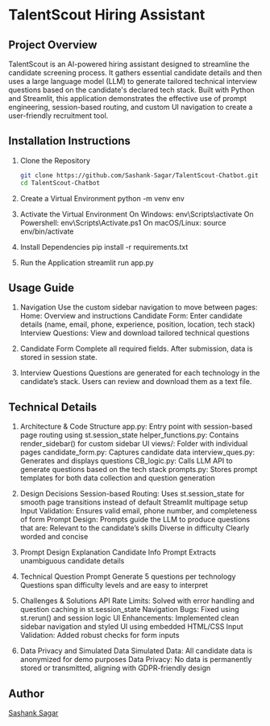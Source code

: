 # TalentScout Hiring Assistant

## Project Overview
TalentScout is an AI-powered hiring assistant designed to streamline the candidate screening process. It gathers essential candidate details and then uses a large language model (LLM) to generate tailored technical interview questions based on the candidate's declared tech stack. Built with Python and Streamlit, this application demonstrates the effective use of prompt engineering, session-based routing, and custom UI navigation to create a user-friendly recruitment tool.

## Installation Instructions

1.  Clone the Repository
    ```bash
    git clone https://github.com/Sashank-Sagar/TalentScout-Chatbot.git
    cd TalentScout-Chatbot
    
2.  Create a Virtual Environment
    python -m venv env

3.  Activate the Virtual Environment 
    On Windows:
      env\Scripts\activate
    On Powershell:
      env\Scripts\Activate.ps1
    On macOS/Linux:
      source env/bin/activate

4.  Install Dependencies
    pip install -r requirements.txt

5.  Run the Application
    streamlit run app.py

## Usage Guide
1.  Navigation
    Use the custom sidebar navigation to move between pages:
    Home: Overview and instructions
    Candidate Form: Enter candidate details (name, email, phone, experience, position, location, tech stack)
    Interview Questions: View and download tailored technical questions

2.  Candidate Form
    Complete all required fields. After submission, data is stored in session state.

3.  Interview Questions
    Questions are generated for each technology in the candidate’s stack. Users can review and download them as a text file.

## Technical Details

1.  Architecture & Code Structure
    app.py: Entry point with session-based page routing using st.session_state
    helper_functions.py: Contains render_sidebar() for custom sidebar UI
    views/: Folder with individual pages
    candidate_form.py: Captures candidate data
    interview_ques.py: Generates and displays questions
    CB_logic.py: Calls LLM API to generate questions based on the tech stack
    prompts.py: Stores prompt templates for both data collection and question generation

2.  Design Decisions
    Session-based Routing: Uses st.session_state for smooth page transitions instead of default Streamlit multipage setup
    Input Validation: Ensures valid email, phone number, and completeness of form
    Prompt Design: Prompts guide the LLM to produce questions that are:
      Relevant to the candidate’s skills
      Diverse in difficulty
      Clearly worded and concise

3.  Prompt Design Explanation
    Candidate Info Prompt
    Extracts unambiguous candidate details

4.  Technical Question Prompt
    Generate 5 questions per technology
    Questions span difficulty levels and are easy to interpret

5.  Challenges & Solutions
    API Rate Limits: Solved with error handling and question caching in st.session_state
    Navigation Bugs: Fixed using st.rerun() and session logic
    UI Enhancements: Implemented clean sidebar navigation and styled UI using embedded HTML/CSS
    Input Validation: Added robust checks for form inputs

6. Data Privacy and Simulated Data
   Simulated Data: All candidate data is anonymized for demo purposes
   Data Privacy: No data is permanently stored or transmitted, aligning with GDPR-friendly design

## Author

[Sashank Sagar](https://github.com/Sashank-Sagar)
